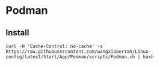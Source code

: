 # Podman

## Install
```shell
curl -H 'Cache-Control: no-cache' -s https://raw.githubusercontent.com/wangxiaoerYah/Linux-config/latest/Start/App/Podman/scripts/Podman.sh | bash
```